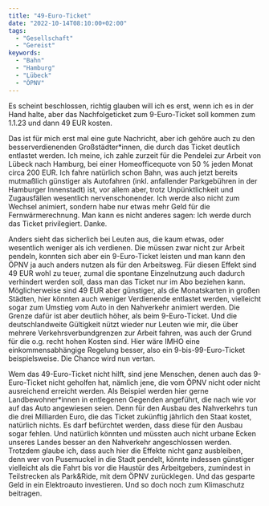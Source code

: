 ```yaml
---
title: "49-Euro-Ticket"
date: "2022-10-14T08:10:00+02:00"
tags:
  - "Gesellschaft"
  - "Gereist"
keywords:
  - "Bahn"
  - "Hamburg"
  - "Lübeck"
  - "ÖPNV"
---
```


Es scheint beschlossen, richtig glauben will ich es erst, wenn ich es in der Hand halte, aber das Nachfolgeticket zum 9-Euro-Ticket soll kommen zum 1.1.23 und dann 49 EUR kosten. 

Das ist für mich erst mal eine gute Nachricht, aber ich gehöre auch zu den besserverdienenden Großstädter\*innen, die durch das Ticket deutlich entlastet werden. Ich meine, ich zahle zurzeit für die Pendelei zur Arbeit von Lübeck nach Hamburg, bei einer Homeofficequote von 50 % jeden Monat circa 200 EUR. Ich fahre natürlich schon Bahn, was auch jetzt bereits mutmaßlich günstiger als Autofahren (inkl. anfallender Parkgebühren in der Hamburger Innenstadt) ist, vor allem aber, trotz Unpünktlichkeit und Zugausfällen wesentlich nervenschonender. Ich werde also nicht zum Wechsel animiert, sondern habe nur etwas mehr Geld für die Fernwärmerechnung. Man kann es nicht anderes sagen: Ich werde durch das Ticket privilegiert. Danke.

Anders sieht das sicherlich bei Leuten aus, die kaum etwas, oder wesentlich weniger als ich verdienen. Die müssen zwar nicht zur Arbeit pendeln, konnten sich aber ein 9-Euro-Ticket leisten und man kann den ÖPNV ja auch anders nutzen als für den Arbeitsweg. Für diesen Effekt sind 49 EUR wohl zu teuer, zumal die spontane Einzelnutzung auch dadurch verhindert werden soll, dass man das Ticket nur im Abo beziehen kann. Möglicherweise sind 49 EUR aber günstiger, als die Monatskarten in großen Städten, hier könnten auch weniger Verdienende entlastet werden, vielleicht sogar zum Umstieg vom Auto in den Nahverkehr animiert werden. Die Grenze dafür ist aber deutlich höher, als beim 9-Euro-Ticket. Und die deutschlandweite Gültigkeit nützt wieder nur Leuten wie mir, die über mehrere Verkehrsverbundgrenzen zur Arbeit fahren, was auch der Grund für die o.g. recht hohen Kosten sind. Hier wäre IMHO eine einkommensabhängige Regelung besser, also ein 9-bis-99-Euro-Ticket beispielsweise. Die Chance wird nun vertan. 

Wem das 49-Euro-Ticket nicht hilft, sind jene Menschen, denen auch das 9-Euro-Ticket nicht geholfen hat, nämlich jene, die vom ÖPNV nicht oder nicht ausreichend erreicht werden. Als Beispiel werden hier gerne Landbewohner\*innen in entlegenen Gegenden angeführt, die nach wie vor auf das Auto angewiesen seien. Denn für den Ausbau des Nahverkehrs tun die drei Milliarden Euro, die das Ticket zukünftig jährlich den Staat kostet, natürlich nichts. Es darf befürchtet werden, dass diese für den Ausbau sogar fehlen. Und natürlich könnten und müssten auch nicht urbane Ecken unseres Landes besser an den Nahverkehr angeschlossen werden. Trotzdem glaube ich, dass auch hier die Effekte nicht ganz ausbleiben, denn wer von Pusemuckel in die Stadt pendelt, könnte indessen günstiger vielleicht als die Fahrt bis vor die Haustür des Arbeitgebers, zumindest in Teilstrecken als Park&Ride, mit dem ÖPNV zurücklegen. Und das gesparte Geld in ein Elektroauto investieren. Und so doch noch zum Klimaschutz beitragen. 
